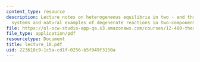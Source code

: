 ```yaml
---
content_type: resource
description: Lecture notes on heterogeneous equilibria in two - and three-component
  systems and natural examples of degenerate reactions in two-component systems.
file: https://ol-ocw-studio-app-qa.s3.amazonaws.com/courses/12-480-thermodynamics-for-geoscientists-fall-2006/223618c91c5acd1f0256b5f949f3150a_lecture_10.pdf
file_type: application/pdf
resourcetype: Document
title: lecture_10.pdf
uid: 223618c9-1c5a-cd1f-0256-b5f949f3150a
---
```

